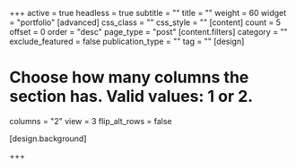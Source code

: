 +++
active = true
headless = true
subtitle = ""
title = ""
weight = 60
widget = "portfolio"
[advanced]
css_class = ""
css_style = ""
[content]
count = 5
offset = 0
order = "desc"
page_type = "post"
[content.filters]
category = ""
exclude_featured = false
publication_type = ""
tag = ""
[design]
# Choose how many columns the section has. Valid values: 1 or 2.
columns = "2"
view = 3
flip_alt_rows = false

[design.background]

+++
